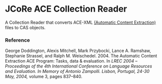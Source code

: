 # JCoRe ACE Collection Reader
A Collection Reader that converts ACE-XML [(Automatic Content Extraction)](https://www.ldc.upenn.edu/collaborations/past-projects/ace) files to CAS objects.

### Reference
 
George Doddington, Alexis Mitchell, Mark Przybocki, Lance A. Ramshaw, Stephanie Strassel, and Ralph M. Weischedel. 2004. The Automatic Content Extraction ACE Program: Tasks, data & evaluation. In *LREC 2004 –Proceedings of the 4th International Conference on Language Resources and Evaluation. In Memory of Antonio Zampolli. Lisbon, Portugal, 24-30 May, 2004,* volume 3, pages 837–840.
